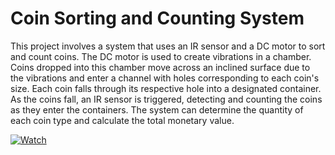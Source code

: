# Coin Sorting and Counting System

This project involves a system that uses an IR sensor and a DC motor to sort and count coins. The DC motor is used to create vibrations in a chamber. Coins dropped into this chamber move across an inclined surface due to the vibrations and enter a channel with holes corresponding to each coin's size. Each coin falls through its respective hole into a designated container. As the coins fall, an IR sensor is triggered, detecting and counting the coins as they enter the containers. The system can determine the quantity of each coin type and calculate the total monetary value.

[![Watch](https://img.youtube.com/vi/zsryH5EAvOo/maxresdefault.jpg)](https://youtu.be/zsryH5EAvOo)
